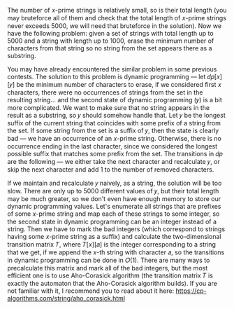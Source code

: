 The number of 𝑥-prime strings is relatively small, so is their total length (you may bruteforce all of them and check that the total length of 𝑥-prime strings never exceeds 5000, we will need that bruteforce in the solution). Now we have the following problem: given a set of strings with total length up to 5000 and a string with length up to 1000, erase the minimum number of characters from that string so no string from the set appears there as a substring.

You may have already encountered the similar problem in some previous contests. The solution to this problem is dynamic programming — let 𝑑𝑝[𝑥][𝑦] be the minimum number of characters to erase, if we considered first 𝑥 characters, there were no occurrences of strings from the set in the resulting string... and the second state of dynamic programming (𝑦) is a bit more complicated. We want to make sure that no string appears in the result as a substring, so 𝑦 should somehow handle that. Let 𝑦 be the longest suffix of the current string that coincides with some prefix of a string from the set. If some string from the set is a suffix of 𝑦, then the state is clearly bad — we have an occurrence of an 𝑥-prime string. Otherwise, there is no occurrence ending in the last character, since we considered the longest possible suffix that matches some prefix from the set. The transitions in 𝑑𝑝 are the following — we either take the next character and recalculate 𝑦, or skip the next character and add 1 to the number of removed characters.

If we maintain and recalculate 𝑦 naively, as a string, the solution will be too slow. There are only up to 5000 different values of 𝑦, but their total length may be much greater, so we don't even have enough memory to store our dynamic programming values. Let's enumerate all strings that are prefixes of some 𝑥-prime string and map each of these strings to some integer, so the second state in dynamic programming can be an integer instead of a string. Then we have to mark the bad integers (which correspond to strings having some 𝑥-prime string as a suffix) and calculate the two-dimensional transition matrix 𝑇, where 𝑇[𝑥][𝑎] is the integer corresponding to a string that we get, if we append the 𝑥-th string with character 𝑎, so the transitions in dynamic programming can be done in 𝑂(1). There are many ways to precalculate this matrix and mark all of the bad integers, but the most efficient one is to use Aho-Corasick algorithm (the transition matrix 𝑇 is exactly the automaton that the Aho-Corasick algorithm builds). If you are not familiar with it, I recommend you to read about it here: https://cp-algorithms.com/string/aho_corasick.html
